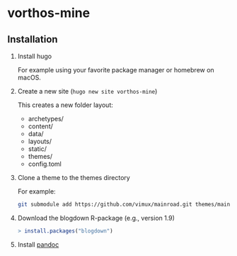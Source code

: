 # vorthos-mine

## Installation
1. Install hugo

    For example using your favorite package manager or homebrew on macOS.
1. Create a new site (`hugo new site vorthos-mine`)

    This creates a new folder layout:

    * archetypes/
    * content/
    * data/
    * layouts/
    * static/
    * themes/
    * config.toml
1. Clone a theme to the themes directory

    For example:

    ```sh
    git submodule add https://github.com/vimux/mainroad.git themes/mainroad
    ```
1. Download the blogdown R-package (e.g., version 1.9)

    ```r
    > install.packages("blogdown")
    ```

1. Install [pandoc](https://pandoc.org/)
